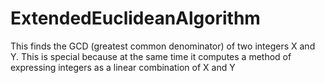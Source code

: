 # ExtendedEuclideanAlgorithm

This finds the GCD (greatest common denominator) of two integers X and Y.  This is special because at the same time it computes a method of expressing integers as a linear combination of X and Y


